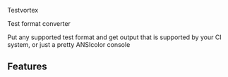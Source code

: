 Testvortex

Test format converter

Put any supported test format and get output that is supported by your CI system, or just a pretty ANSIcolor console


## Features

